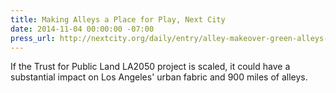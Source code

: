 ```yaml
---
title: Making Alleys a Place for Play, Next City
date: 2014-11-04 00:00:00 -07:00
press_url: http://nextcity.org/daily/entry/alley-makeover-green-alleys-los-angeles
---
```


If the Trust for Public Land LA2050 project is scaled, it could have a substantial impact on Los Angeles' urban fabric and 900 miles of alleys.
